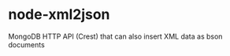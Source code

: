 node-xml2json
=============

MongoDB HTTP API (Crest) that can also insert XML data as bson documents

